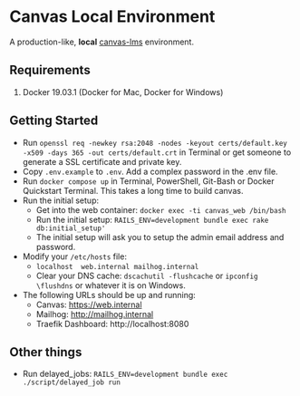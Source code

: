 # Canvas Local Environment

A production-like, **local** [canvas-lms](https://github.com/instructure/canvas-lms) environment.

## Requirements

1. Docker 19.03.1 (Docker for Mac, Docker for Windows)

## Getting Started

* Run `openssl req -newkey rsa:2048 -nodes -keyout certs/default.key -x509 -days 365 -out certs/default.crt` in Terminal or get someone to generate a SSL certificate and private key.
* Copy `.env.example` to `.env`. Add a complex password in the .env file.
* Run `docker compose up` in Terminal, PowerShell, Git-Bash or Docker Quickstart Terminal. This takes a long time to build canvas.
* Run the initial setup:
   * Get into the web container: `docker exec -ti canvas_web /bin/bash`
   * Run the initial setup: `RAILS_ENV=development bundle exec rake db:initial_setup'`
   * The initial setup will ask you to setup the admin email address and password.
* Modify your `/etc/hosts` file:
   * `localhost  web.internal mailhog.internal`
   * Clear your DNS cache: `dscachutil -flushcache` or `ipconfig \flushdns` or whatever it is on Windows.
* The following URLs should be up and running:
   * Canvas: https://web.internal
   * Mailhog: http://mailhog.internal
   * Traefik Dashboard: http://localhost:8080

## Other things

* Run delayed_jobs: `RAILS_ENV=development bundle exec ./script/delayed_job run`
